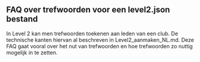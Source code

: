 ## FAQ over trefwoorden voor een level2.json bestand

In Level 2 kan men trefwoorden toekenen aan leden van een club.
De technische kanten hiervan al beschreven in Level2_aanmaken_NL.md.
Deze FAQ gaat vooral over het nut van trefwoorden en hoe trefwoorden zo nuttig mogelijk in te zetten.

